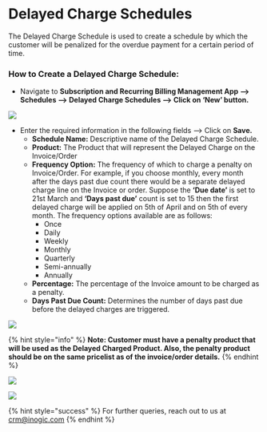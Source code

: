 # Delayed Charge Schedules

The Delayed Charge Schedule is used to create a schedule by which the customer will be penalized for the overdue payment for a certain period of time.

### How to Create a Delayed Charge Schedule:

* Navigate to **Subscription and Recurring Billing Management App --> Schedules --> Delayed Charge Schedules --> Click on ‘New’ button.**

![](../../.gitbook/assets/Delayed\_1.png)

* Enter the required information in the following fields --> Click on **Save.**
  * **Schedule Name:** Descriptive name of the Delayed Charge Schedule.&#x20;
  * **Product:** The Product that will represent the Delayed Charge on the Invoice/Order&#x20;
  * **Frequency Option:** The frequency of which to charge a penalty on Invoice/Order. For example, if you choose monthly, every month after the days past due count there would be a separate delayed charge line on the Invoice or order. Suppose the **‘Due date’** is set to 21st March and **‘Days past due’** count is set to 15 then the first delayed charge will be applied on 5th of April and on 5th of every month. The frequency options available are as follows:
    * Once&#x20;
    * Daily&#x20;
    * Weekly&#x20;
    * Monthly&#x20;
    * Quarterly&#x20;
    * Semi-annually&#x20;
    * Annually
  * **Percentage:** The percentage of the Invoice amount to be charged as a penalty.&#x20;
  * **Days Past Due Count:** Determines the number of days past due before the delayed charges are triggered.

![](../../.gitbook/assets/Delayed\_2.png)

{% hint style="info" %}
**Note: Customer must have a penalty product that will be used as the Delayed Charged Product. Also, the penalty product should be on the same pricelist as of the invoice/order details.**
{% endhint %}

![](../../.gitbook/assets/Delayed\_3.png)

![](../../.gitbook/assets/Delayed\_4.png)

{% hint style="success" %}
For further queries, reach out to us at [crm@inogic.com](mailto:crm@inogic.com)
{% endhint %}
